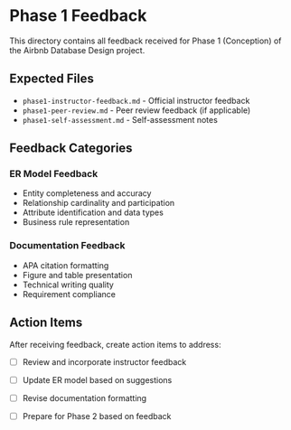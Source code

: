 # Phase 1 Feedback

This directory contains all feedback received for Phase 1 (Conception) of the Airbnb Database Design project.

## Expected Files

- `phase1-instructor-feedback.md` - Official instructor feedback
- `phase1-peer-review.md` - Peer review feedback (if applicable)
- `phase1-self-assessment.md` - Self-assessment notes

## Feedback Categories

### ER Model Feedback
- Entity completeness and accuracy
- Relationship cardinality and participation
- Attribute identification and data types
- Business rule representation

### Documentation Feedback
- APA citation formatting
- Figure and table presentation
- Technical writing quality
- Requirement compliance

## Action Items

After receiving feedback, create action items to address:
- [ ] Review and incorporate instructor feedback
- [ ] Update ER model based on suggestions
- [ ] Revise documentation formatting
- [ ] Prepare for Phase 2 based on feedback

